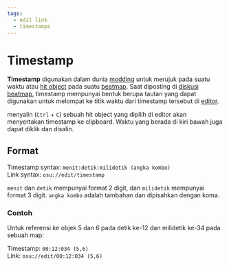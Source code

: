 ```yaml
---
tags:
  - edit link
  - timestamps
---
```


# Timestamp

**Timestamp** digunakan dalam dunia [modding](/wiki/Modding) untuk merujuk pada suatu waktu atau [hit object](/wiki/Hit_Objects) pada suatu [beatmap](/wiki/Beatmap). Saat diposting di [diskusi beatmap](/wiki/Beatmap_Discussion), timestamp mempunyai bentuk berupa tautan yang dapat digunakan untuk melompat ke titik waktu dari timestamp tersebut di [editor](/wiki/Beatmap_Editor).

menyalin (`Ctrl` + `C`) sebuah hit object yang dipilih di editor akan menyertakan timestamp ke clipboard. Waktu yang berada di kiri bawah juga dapat diklik dan disalin.

## Format

Timestamp syntax: `menit:detik:milidetik (angka kombo)`\
Link syntax: `osu://edit/timestamp`

`menit` dan `detik` mempunyai format 2 digit, dan `milidetik` mempunyai format 3 digit. `angka kombo` adalah tambahan dan dipisahkan dengan koma.

### Contoh

Untuk referensi ke objek 5 dan 6 pada detik ke-12 dan milidetik ke-34 pada sebuah map:

Timestamp: `00:12:034 (5,6)`\
Link: `osu://edit/00:12:034 (5,6)`
